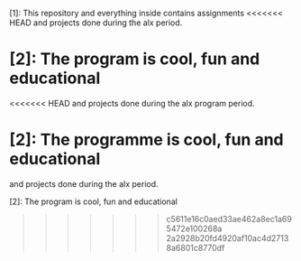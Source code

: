 [1]: This repository and everything inside contains assignments
<<<<<<< HEAD
and projects done during the alx period.

[2]: The program is cool, fun and educational
=======
<<<<<<< HEAD
and projects done during the alx program period.

[2]: The programme is cool, fun and educational
=======
and projects done during the alx period.

[2]: The program is cool, fun and educational
>>>>>>> c5611e16c0aed33ae462a8ec1a695472e100268a
>>>>>>> 2a2928b20fd4920af10ac4d27138a6801c8770df
